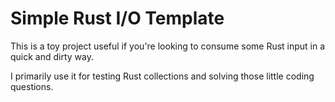 # Simple Rust I/O Template

This is a toy project useful if you're looking to consume some Rust input in a
quick and dirty way.

I primarily use it for testing Rust collections and solving those little coding
questions.
